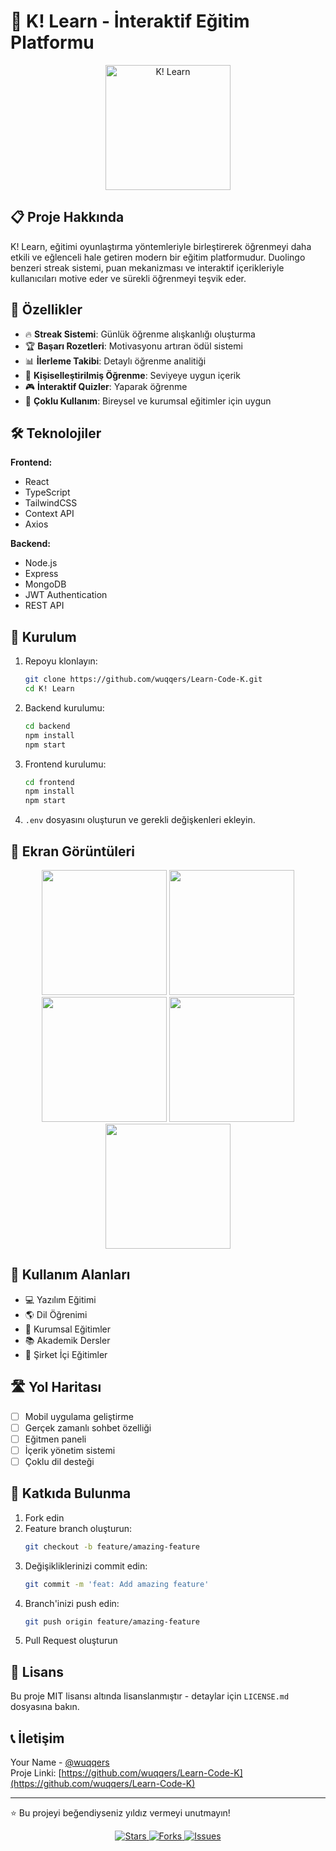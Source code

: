 
# 🚀 K! Learn - İnteraktif Eğitim Platformu

<p align="center">
<img src="https://hizliresim.com/3qdfn58" alt="K! Learn" width="200"/>
</p>

## 📋 Proje Hakkında

K! Learn, eğitimi oyunlaştırma yöntemleriyle birleştirerek öğrenmeyi daha etkili ve eğlenceli hale getiren modern bir eğitim platformudur. Duolingo benzeri streak sistemi, puan mekanizması ve interaktif içerikleriyle kullanıcıları motive eder ve sürekli öğrenmeyi teşvik eder.

## 🌟 Özellikler

- 🔥 **Streak Sistemi**: Günlük öğrenme alışkanlığı oluşturma
- 🏆 **Başarı Rozetleri**: Motivasyonu artıran ödül sistemi
- 📊 **İlerleme Takibi**: Detaylı öğrenme analitiği
- 🎯 **Kişiselleştirilmiş Öğrenme**: Seviyeye uygun içerik
- 🎮 **İnteraktif Quizler**: Yaparak öğrenme
- 👥 **Çoklu Kullanım**: Bireysel ve kurumsal eğitimler için uygun

## 🛠️ Teknolojiler

**Frontend:**
- React
- TypeScript
- TailwindCSS
- Context API
- Axios

**Backend:**
- Node.js
- Express
- MongoDB
- JWT Authentication
- REST API

## 🚀 Kurulum

1. Repoyu klonlayın:
   ```bash
   git clone https://github.com/wuqqers/Learn-Code-K.git
   cd K! Learn
   ```
2. Backend kurulumu:
   ```bash
   cd backend
   npm install
   npm start
   ```
3. Frontend kurulumu:
   ```bash
   cd frontend
   npm install
   npm start
   ```
4. `.env` dosyasını oluşturun ve gerekli değişkenleri ekleyin.

## 📱 Ekran Görüntüleri

<p align="center">
<img src="https://i.hizliresim.com/3qdfn58.jpeg" width="200" />
<img src="https://i.hizliresim.com/nfn5blf.jpeg" width="200" />
<img src="https://i.hizliresim.com/phubryw.jpeg" width="200" />
<img src="https://i.hizliresim.com/2y6xw02.jpeg" width="200" />
<img src="https://i.hizliresim.com/gmh2plh.jpeg" width="200" />
</p>

## 🎯 Kullanım Alanları

- 💻 Yazılım Eğitimi
- 🌎 Dil Öğrenimi
- 👥 Kurumsal Eğitimler
- 📚 Akademik Dersler
- 🏢 Şirket İçi Eğitimler

## 🛣️ Yol Haritası

- [ ] Mobil uygulama geliştirme
- [ ] Gerçek zamanlı sohbet özelliği
- [ ] Eğitmen paneli
- [ ] İçerik yönetim sistemi
- [ ] Çoklu dil desteği

## 🤝 Katkıda Bulunma

1. Fork edin
2. Feature branch oluşturun:
   ```bash
   git checkout -b feature/amazing-feature
   ```
3. Değişikliklerinizi commit edin:
   ```bash
   git commit -m 'feat: Add amazing feature'
   ```
4. Branch'inizi push edin:
   ```bash
   git push origin feature/amazing-feature
   ```
5. Pull Request oluşturun

## 📝 Lisans

Bu proje MIT lisansı altında lisanslanmıştır - detaylar için `LICENSE.md` dosyasına bakın.

## 📞 İletişim

Your Name - [@wuqqers](https://github.com/wuqqers)  
Proje Linki: [https://github.com/wuqqers/Learn-Code-K](https://github.com/wuqqers/Learn-Code-K)

---

⭐️ Bu projeyi beğendiyseniz yıldız vermeyi unutmayın!

<p align="center">
<a href="https://github.com/wuqqers/Learn-Code-K/stargazers">
<img src="https://img.shields.io/github/stars/yourusername/K! Learn" alt="Stars"/>
</a>
<a href="https://github.com/wuqqers/Learn-Code-K/network/members">
<img src="https://img.shields.io/github/forks/yourusername/K! Learn" alt="Forks"/>
</a>
<a href="https://github.com/wuqqers/Learn-Code-K/issues">
<img src="https://img.shields.io/github/issues/yourusername/K! Learn" alt="Issues"/>
</a>
</p>
